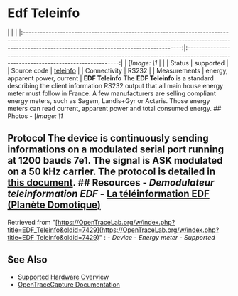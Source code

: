 # Edf Teleinfo
| | | |:-------------------------------------------------------------------------------------------------------------------------------------------------------------------------------------------------------------------:|:------------------------------------------------------------------------------------------------------------------------------------:| | [*Image: \1* | | | Status | supported | | Source code | [teleinfo](http://github.com/OpenTraceLab/?p=OpenTraceCapture.git;a=tree;f=src/hardware/teleinfo) | | Connectivity | RS232 | | Measurements | energy, apparent power, current | **EDF Teleinfo** The **EDF Teleinfo** is a standard describing the client information RS232 output that all main house energy meter must follow in France. A few manufacturers are selling compliant energy meters, such as Sagem, Landis+Gyr or Actaris. Those energy meters can read current, apparent power and total consumed energy. ## Photos \-
[*Image: \1*
## Protocol The device is continuously sending informations on a modulated serial port running at 1200 bauds 7e1. The signal is ASK modulated on a 50 kHz carrier. The protocol is detailed in [this document](http://www.planete-domotique.com/notices/ERDF-NOI-CPT_O2E.pdf). ## Resources \- *Demodulateur teleinformation EDF* \- [La téléinformation EDF (Planète Domotique)](http://www.planete-domotique.com/blog/2010/03/30/la-teleinformation-edf/)
Retrieved from "[https://OpenTraceLab.org/w/index.php?title=EDF_Teleinfo&oldid=7429](https://OpenTraceLab.org/w/index.php?title=EDF_Teleinfo&oldid=7429)"
: \- *Device* \- *Energy meter* \- *Supported*
## See Also
- [Supported Hardware Overview](../supported-hardware.md)
- [OpenTraceCapture Documentation](../../opentracecapture/overview.md)
